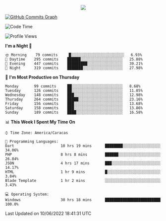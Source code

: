 <p align="center">
  <a href="http://www.github.com/thevacs">
    <img src="https://github-readme-streak-stats.herokuapp.com/?user=thevacs&stroke=ffffff&background=1c1917&ring=0891b2&fire=0891b2&currStreakNum=ffffff&currStreakLabel=0891b2&sideNums=ffffff&sideLabels=ffffff&dates=ffffff&hide_border=true" />
  </a>
  
  <a href="http://www.github.com/thevacs"><img src="https://activity-graph.herokuapp.com/graph?username=thevacs&bg_color=1c1917&color=ffffff&line=0891b2&point=ffffff&area_color=1c1917&area=true&hide_border=true&custom_title=GitHub%20Commits%20Graph" alt="GitHub Commits Graph" /></a>
  
  <!--START_SECTION:waka-->
![Code Time](http://img.shields.io/badge/Code%20Time-0%20secs-blue)

![Profile Views](http://img.shields.io/badge/Profile%20Views-99-blue)

**I'm a Night 🦉** 

```text
🌞 Morning    79 commits     █░░░░░░░░░░░░░░░░░░░░░░░░   6.93% 
🌆 Daytime    295 commits    ██████░░░░░░░░░░░░░░░░░░░   25.88% 
🌃 Evening    447 commits    █████████░░░░░░░░░░░░░░░░   39.21% 
🌙 Night      319 commits    ███████░░░░░░░░░░░░░░░░░░   27.98%

```
📅 **I'm Most Productive on Thursday** 

```text
Monday       99 commits     ██░░░░░░░░░░░░░░░░░░░░░░░   8.68% 
Tuesday      126 commits    ██░░░░░░░░░░░░░░░░░░░░░░░   11.05% 
Wednesday    148 commits    ███░░░░░░░░░░░░░░░░░░░░░░   12.98% 
Thursday     264 commits    █████░░░░░░░░░░░░░░░░░░░░   23.16% 
Friday       156 commits    ███░░░░░░░░░░░░░░░░░░░░░░   13.68% 
Saturday     158 commits    ███░░░░░░░░░░░░░░░░░░░░░░   13.86% 
Sunday       189 commits    ████░░░░░░░░░░░░░░░░░░░░░   16.58%

```


📊 **This Week I Spent My Time On** 

```text
⌚︎ Time Zone: America/Caracas

💬 Programming Languages: 
Dart                     10 hrs 19 mins      ████████░░░░░░░░░░░░░░░░░   34.06% 
PHP                      8 hrs 8 mins        ██████░░░░░░░░░░░░░░░░░░░   26.84% 
JSON                     4 hrs 17 mins       ███░░░░░░░░░░░░░░░░░░░░░░   14.17% 
HTML                     1 hr 9 mins         █░░░░░░░░░░░░░░░░░░░░░░░░   3.84% 
Blade Template           1 hr 2 mins         ░░░░░░░░░░░░░░░░░░░░░░░░░   3.43%

💻 Operating System: 
Windows                  30 hrs 18 mins      █████████████████████████   100.0%

```


 Last Updated on 10/06/2022 18:41:31 UTC
<!--END_SECTION:waka-->
</p>
